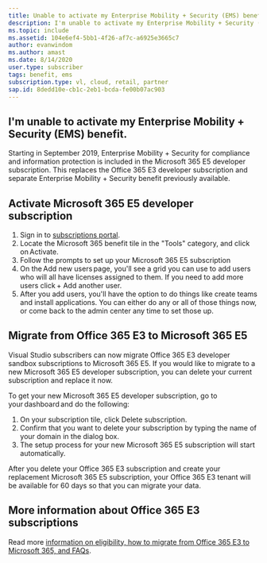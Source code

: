 ```yaml
---
title: Unable to activate my Enterprise Mobility + Security (EMS) benefit
description: I'm unable to activate my Enterprise Mobility + Security (EMS) benefit included with my Visual Studio subscription? 
ms.topic: include
ms.assetid: 104e6ef4-5bb1-4f26-af7c-a6925e3665c7
author: evanwindom
ms.author: amast
ms.date: 8/14/2020
user.type: subscriber
tags: benefit, ems
subscription.type: vl, cloud, retail, partner
sap.id: 8dedd10e-cb1c-2eb1-bcda-fe00b07ac903
---
```


## I'm unable to activate my Enterprise Mobility + Security (EMS) benefit.

Starting in September 2019, Enterprise Mobility + Security for compliance and information protection is included in the Microsoft 365 E5 developer subscription. This replaces the Office 365 E3 developer subscription and separate Enterprise Mobility + Security benefit previously available. 

## Activate Microsoft 365 E5 developer subscription  

1. Sign in to [subscriptions portal](https://my.visualstudio.com/benefits). 
1. Locate the Microsoft 365 benefit tile in the "Tools" category, and click on Activate. 
1. Follow the prompts to set up your Microsoft 365 E5 subscription 
1. On the Add new users page, you'll see a grid you can use to add users who will all have licenses assigned to them. If you need to add more users click + Add another user. 
1. After you add users, you'll have the option to do things like create teams and install applications. You can either do any or all of those things now, or come back to the admin center any time to set those up. 

## Migrate from Office 365 E3 to Microsoft 365 E5 

Visual Studio subscribers can now migrate Office 365 E3 developer sandbox subscriptions to Microsoft 365 E5. If you would like to migrate to a new Microsoft 365 E5 developer subscription, you can delete your current subscription and replace it now. 

To get your new Microsoft 365 E5 developer subscription, go to your dashboard and do the following: 
1. On your subscription tile, click Delete subscription. 
1. Confirm that you want to delete your subscription by typing the name of your domain in the dialog box. 
1. The setup process for your new Microsoft 365 E5 subscription will start automatically. 

After you delete your Office 365 E3 subscription and create your replacement Microsoft 365 E5 subscription, your Office 365 E3 tenant will be available for 60 days so that you can migrate your data. 

## More information about Office 365 E3 subscriptions

Read more [information on eligibility, how to migrate from Office 365 E3 to Microsoft 365, and FAQs](https://docs.microsoft.com/visualstudio/subscriptions/vs-m365).  